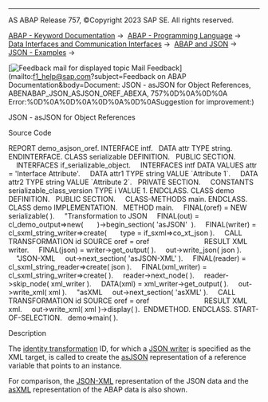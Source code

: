   

* * *

AS ABAP Release 757, ©Copyright 2023 SAP SE. All rights reserved.

[ABAP - Keyword Documentation](https://help.sap.com/doc/abapdocu_757_index_htm/7.57/en-US/abenabap.htm) →  [ABAP - Programming Language](https://help.sap.com/doc/abapdocu_757_index_htm/7.57/en-US/abenabap_reference.htm) →  [Data Interfaces and Communication Interfaces](https://help.sap.com/doc/abapdocu_757_index_htm/7.57/en-US/abenabap_data_communication.htm) →  [ABAP and JSON](https://help.sap.com/doc/abapdocu_757_index_htm/7.57/en-US/abenabap_json.htm) →  [JSON - Examples](https://help.sap.com/doc/abapdocu_757_index_htm/7.57/en-US/abenabap_json_abexas.htm) → 

 [![](Mail.gif?object=Mail.gif&sap-language=EN "Feedback mail for displayed topic") Mail Feedback](mailto:f1_help@sap.com?subject=Feedback on ABAP Documentation&body=Document: JSON - asJSON for Object References, ABENABAP_JSON_ASJSON_OREF_ABEXA, 757%0D%0A%0D%0A
Error:%0D%0A%0D%0A%0D%0A%0D%0ASuggestion for improvement:)

JSON - asJSON for Object References

Source Code   

REPORT demo\_asjson\_oref.
INTERFACE intf.
  DATA attr TYPE string.
ENDINTERFACE.
CLASS serializable DEFINITION.
  PUBLIC SECTION.
    INTERFACES if\_serializable\_object.
    INTERFACES intf DATA VALUES attr = 'Interface Attribute'.
    DATA attr1 TYPE string VALUE \`Attribute 1\`.
    DATA attr2 TYPE string VALUE \`Attribute 2\`.
  PRIVATE SECTION.
    CONSTANTS serializable\_class\_version TYPE i VALUE 1.
ENDCLASS.
CLASS demo DEFINITION.
  PUBLIC SECTION.
    CLASS-METHODS main.
ENDCLASS.
CLASS demo IMPLEMENTATION.
  METHOD main.
    FINAL(oref) = NEW serializable( ).
    "Transformation to JSON
    FINAL(out) = cl\_demo\_output=>new(
      )->begin\_section( 'asJSON'  ).
    FINAL(writer) = cl\_sxml\_string\_writer=>create(
      type = if\_sxml=>co\_xt\_json ).
    CALL TRANSFORMATION id SOURCE oref = oref
                           RESULT XML writer.
    FINAL(json) = writer->get\_output( ).
    out->write\_json( json ).
    "JSON-XML
    out->next\_section( 'asJSON-XML' ).
    FINAL(reader) = cl\_sxml\_string\_reader=>create( json ).
    FINAL(xml\_writer) = cl\_sxml\_string\_writer=>create( ).
    reader->next\_node( ).
    reader->skip\_node( xml\_writer ).
    DATA(xml) = xml\_writer->get\_output( ).
    out->write\_xml( xml ).
    "asXML
    out->next\_section( 'asXML' ).
    CALL TRANSFORMATION id SOURCE oref = oref
                           RESULT XML xml.
    out->write\_xml( xml )->display( ).  ENDMETHOD.
ENDCLASS.
START-OF-SELECTION.
  demo=>main( ).

Description   

The [identity transformation](https://help.sap.com/doc/abapdocu_757_index_htm/7.57/en-US/abenid_trafo_glosry.htm "Glossary Entry") ID, for which a [JSON writer](https://help.sap.com/doc/abapdocu_757_index_htm/7.57/en-US/abenjson_writer_glosry.htm "Glossary Entry") is specified as the XML target, is called to create the [asJSON](https://help.sap.com/doc/abapdocu_757_index_htm/7.57/en-US/abenasjson_glosry.htm "Glossary Entry") representation of a reference variable that points to an instance.

For comparison, the [JSON-XML](https://help.sap.com/doc/abapdocu_757_index_htm/7.57/en-US/abenjson_xml_glosry.htm "Glossary Entry") representation of the JSON data and the [asXML](https://help.sap.com/doc/abapdocu_757_index_htm/7.57/en-US/abenasxml_glosry.htm "Glossary Entry") representation of the ABAP data is also shown.